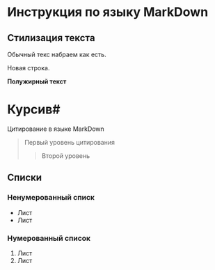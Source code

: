 # Инструкция по языку MarkDown

## Стилизация текста

Обычный текс набраем как есть.

Новая строка.

**Полужирный текст**

# Курсив#

Цитирование в языке MarkDown
> Первый уровень цитирования
>> Второй уровень

## Списки
### Ненумерованный списк
* Лист 
* Лист

### Нумерованный список
1. Лист 
2. Лист
